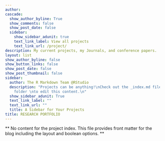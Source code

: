 ```yaml
---
author: 
cascade:
  show_author_byline: True
  show_comments: false
  show_post_date: false
  sidebar:
    show_sidebar_adunit: true
    text_link_label: View all projects
    text_link_url: /project/
description: My current projects, my Journals, and conference papers.
layout: list
show_author_byline: false
show_button_links: false
show_post_date: false
show_post_thumbnail: false
sidebar:
  author: The R Markdown Team @RStudio
  description: "Projects can be anything!\nCheck out the _index.md file in the /project
    folder \nto edit this content.\n"
  show_sidebar_adunit: True
  text_link_label: ""
  text_link_url: ""
  title: A Sidebar for Your Projects
title: RESEARCH PORTFOLIO
---
```


** No content for the project index. This file provides front matter for the blog including the layout and boolean options. **
